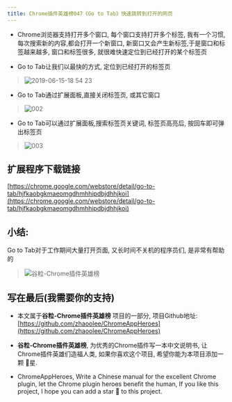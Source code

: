 ```yaml
---
title: Chrome插件英雄榜047《Go to Tab》快速跳转到打开的网页
---
```

- Chrome浏览器支持打开多个窗口, 每个窗口支持打开多个标签, 我有一个习惯,每次搜索新的内容,都会打开一个新窗口, 新窗口又会产生新标签,于是窗口和标签越来越多, 窗口和标签很多, 就很难快速定位到已经打开的某个标签页

- Go to Tab让我们以最快的方式, 定位到已经打开的标签页

> ![2019-06-15-18 54 23](https://www.v2fy.com/asset/047_go_to_tab/59550928-2a623b00-8fa4-11e9-8525-8e830907463b.gif)

- Go to Tab通过扩展面板,直接关闭标签页, 或其它窗口

> ![002](https://www.v2fy.com/asset/047_go_to_tab/59550929-2a623b00-8fa4-11e9-84a4-6da5f43ff517.gif)

- Go to Tab可以通过扩展面板,搜索标签页关键词, 标签页高亮后, 按回车即可弹出标签页

> ![003](https://www.v2fy.com/asset/047_go_to_tab/59550930-2afad180-8fa4-11e9-8822-06112d10cb30.gif)


## 扩展程序下载链接

[https://chrome.google.com/webstore/detail/go-to-tab/hjfkaobgkmaeomgdhmhhipdbjdhhjkoi](https://chrome.google.com/webstore/detail/go-to-tab/hjfkaobgkmaeomgdhmhhipdbjdhhjkoi)

## 小结:
Go to Tab对于工作期间大量打开页面, 又长时间不关机的程序员们, 是非常有帮助的

> ![谷粒-Chrome插件英雄榜](https://www.v2fy.com/asset/047_go_to_tab/1b8e3f49df2b4ab4ac737a1684975cac.jpeg)


## 写在最后(我需要你的支持)

- 本文属于**谷粒-Chrome插件英雄榜** 项目的一部分, 项目Github地址: [https://github.com/zhaoolee/ChromeAppHeroes](https://github.com/zhaoolee/ChromeAppHeroes)

- **谷粒-Chrome插件英雄榜**, 为优秀的Chrome插件写一本中文说明书, 让Chrome插件英雄们造福人类, 如果你喜欢这个项目, 希望你能为本项目添加一颗 🌟星.

- ChromeAppHeroes, Write a Chinese manual for the excellent Chrome plugin, let the Chrome plugin heroes benefit the human, If you like this project, I hope you can add a star 🌟 to this project.



